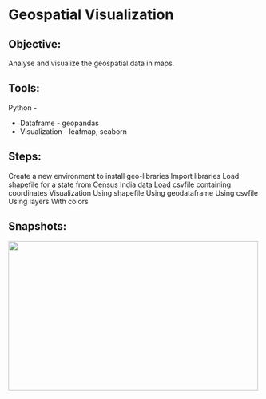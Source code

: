 # Geospatial Visualization

## Objective: 
Analyse and visualize the geospatial data in maps.

## Tools:
Python - 
  * Dataframe - geopandas
  * Visualization - leafmap, seaborn

## Steps:

Create a new environment to install geo-libraries
Import libraries
Load shapefile for a state from Census India data
Load csvfile containing coordinates
Visualization
Using shapefile
Using geodataframe
Using csvfile
Using layers
With colors
    
## Snapshots:

<img src="https://user-images.githubusercontent.com/28645647/172807812-bcc516ba-c3a0-4508-8153-da91063b2722.png" width="500px" height="300px">
